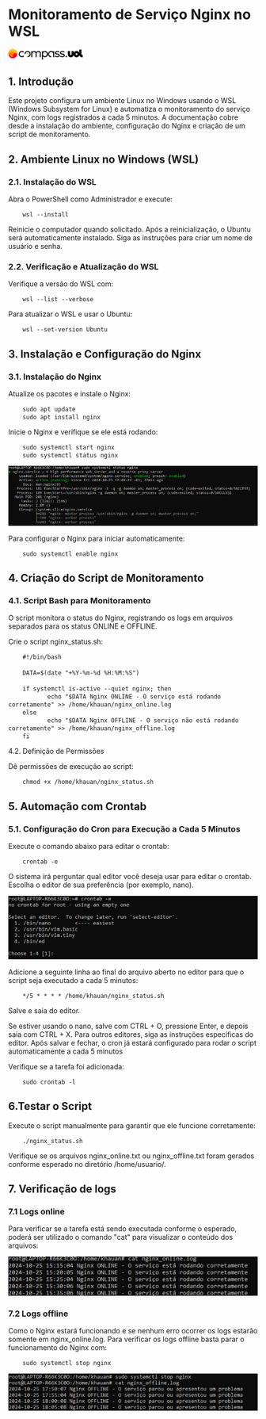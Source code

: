 # Monitoramento de Serviço Nginx no WSL

<img width="30%" src="https://github.com/KhauanGB/monitoramento-nginx/blob/main/CompassLogo.svg"/>

## 1. Introdução
Este projeto configura um ambiente Linux no Windows usando o WSL (Windows Subsystem for Linux) e automatiza o monitoramento do serviço Nginx, com logs registrados a cada 5 minutos. A documentação cobre desde a instalação do ambiente, configuração do Nginx e criação de um script de monitoramento.

## 2. Ambiente Linux no Windows (WSL)
  ### 2.1. Instalação do WSL
   Abra o PowerShell como Administrador e execute:

		wsl --install

   Reinicie o computador quando solicitado.
   Após a reinicialização, o Ubuntu será automaticamente instalado. Siga as instruções para criar um nome de usuário e senha.

  ### 2.2. Verificação e Atualização do WSL
   Verifique a versão do WSL com:

		wsl --list --verbose

   Para atualizar o WSL e usar o Ubuntu:

		wsl --set-version Ubuntu

## 3. Instalação e Configuração do Nginx
  ### 3.1. Instalação do Nginx

   Atualize os pacotes e instale o Nginx:

		sudo apt update
		sudo apt install nginx

   Inicie o Nginx e verifique se ele está rodando:

		sudo systemctl start nginx
		sudo systemctl status nginx

  <img src="https://github.com/KhauanGB/monitoramento-nginx/blob/main/Nginx.png"/>

   Para configurar o Nginx para iniciar automaticamente:

		sudo systemctl enable nginx

## 4. Criação do Script de Monitoramento
  ### 4.1. Script Bash para Monitoramento

   O script monitora o status do Nginx, registrando os logs em arquivos separados para os status ONLINE e OFFLINE.

   Crie o script nginx_status.sh:

		#!/bin/bash

		DATA=$(date "+%Y-%m-%d %H:%M:%S")

		if systemctl is-active --quiet nginx; then
    		   echo "$DATA Nginx ONLINE - O serviço está rodando corretamente" >> /home/khauan/nginx_online.log
		else
    		   echo "$DATA Nginx OFFLINE - O serviço não está rodando corretamente" >> /home/khauan/nginx_offline.log
		fi

  4.2. Definição de Permissões

   Dê permissões de execução ao script:

		chmod +x /home/khauan/nginx_status.sh

## 5. Automação com Crontab
  ### 5.1. Configuração do Cron para Execução a Cada 5 Minutos

   Execute o comando abaixo para editar o crontab:

		crontab -e

   O sistema irá perguntar qual editor você deseja usar para editar o crontab. Escolha o editor de sua preferência (por exemplo, nano).

   <img  src="https://github.com/KhauanGB/monitoramento-nginx/blob/main/Crontab.png"/>

   Adicione a seguinte linha ao final do arquivo aberto no editor para que o script seja executado a cada 5 minutos:

		*/5 * * * * /home/khauan/nginx_status.sh

   Salve e saia do editor.

   Se estiver usando o nano, salve com CTRL + O, pressione Enter, e depois saia com CTRL + X.
   Para outros editores, siga as instruções específicas do editor.
   Após salvar e fechar, o cron já estará configurado para rodar o script automaticamente a cada 5 minutos

   Verifique se a tarefa foi adicionada:

		sudo crontab -l

## 6.Testar o Script
   Execute o script manualmente para garantir que ele funcione corretamente:

		./nginx_status.sh

   Verifique se os arquivos nginx_online.txt ou nginx_offline.txt foram gerados conforme esperado no diretório /home/usuario/.

## 7. Verificação de logs 
   ### 7.1 Logs online
   Para verificar se a tarefa está sendo executada conforme o esperado, poderá ser utilizado o comando "cat" para visualizar o conteúdo dos arquivos:
   
<img src="https://github.com/KhauanGB/monitoramento-nginx/blob/main/Online.png"/>

   ### 7.2 Logs offline
   Como o Nginx estará funcionando e se nenhum erro ocorrer os logs estarão somente em nginx_online.log.
   Para verificar os logs offline basta parar o funcionamento do Nginx com:
   
		sudo systemctl stop nginx
  
<img src="https://github.com/KhauanGB/monitoramento-nginx/blob/main/Offline.png"/>
   
